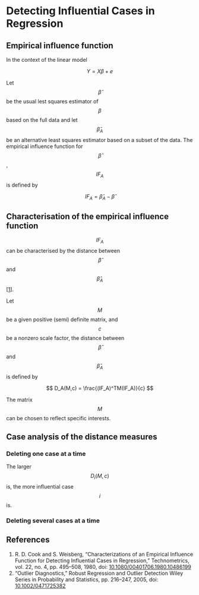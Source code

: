# Detecting Influential Cases in Regression

## Empirical influence function

In the context of the linear model

$$
Y=X\beta + e
$$

Let $$\hat{\beta}$$be the usual lest squares estimator of $$\beta$$based on the full data and let $$\hat{\beta}_A$$be an alternative least squares estimator based on a subset of the data. The empirical influence function for $$\hat{\beta}$$, $$IF_A$$is defined by

$$
IF_A = \hat{\beta}_A-\hat{\beta}
$$

## Characterisation of the empirical influence function

$$IF_A$$can be characterised by the distance between $$\hat{\beta}$$and $$\hat{\beta}_A$$\[[1](influential-cases-in-regression.md#references)\].

Let $$M$$be a given positive \(semi\) definite matrix, and $$c$$be a nonzero scale factor, the distance between $$\hat{\beta}$$and $$\hat{\beta}_A$$is defined by

$$
D_A(M,c) = \frac{(IF_A)^TM(IF_A)}{c}
$$

The matrix $$M$$can be chosen to reflect specific interests.

## Case analysis of the distance measures

### Deleting one case at a time

The larger $$D_i(M,c)$$is, the more influential case $$i$$is.

### Deleting several cases at a time

## References

1. R. D. Cook and S. Weisberg, “Characterizations of an Empirical Influence Function for Detecting Influential Cases in Regression,” Technometrics, vol. 22, no. 4, pp. 495–508, 1980, doi: [10.1080/00401706.1980.10486199](https://doi.org/10.1080/00401706.1980.10486199)
2. “Outlier Diagnostics,” Robust Regression and Outlier Detection Wiley Series in Probability and Statistics, pp. 216–247, 2005, doi: [10.1002/0471725382](https://doi.org/10.1002/0471725382)



